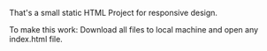 That's a small static HTML Project for responsive design.

To make this work:
Download all files to local machine and open any index.html file.